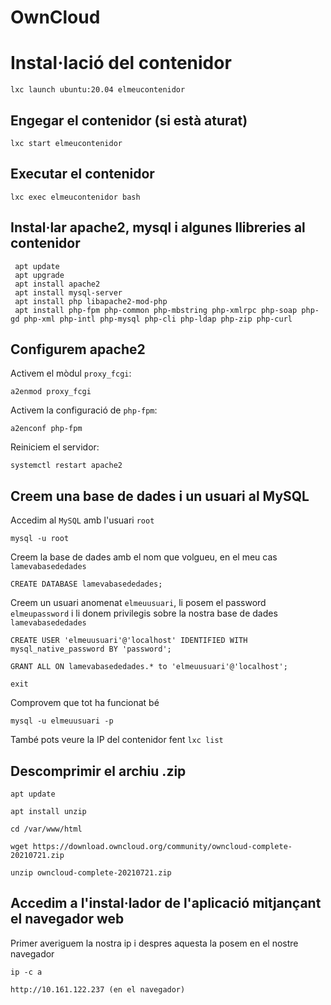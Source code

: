 # OwnCloud

# Instal·lació del contenidor
```console
lxc launch ubuntu:20.04 elmeucontenidor
```

## Engegar el contenidor (si està aturat)
```console
lxc start elmeucontenidor
```

## Executar el contenidor
```console
lxc exec elmeucontenidor bash
```

## Instal·lar apache2, mysql i algunes llibreries al contenidor

```console
 apt update
 apt upgrade
 apt install apache2
 apt install mysql-server
 apt install php libapache2-mod-php
 apt install php-fpm php-common php-mbstring php-xmlrpc php-soap php-gd php-xml php-intl php-mysql php-cli php-ldap php-zip php-curl
```

## Configurem apache2

Activem el mòdul `proxy_fcgi`:
```console
a2enmod proxy_fcgi
```

Activem la configuració de `php-fpm`:
```console
a2enconf php-fpm
```
Reiniciem el servidor:
```console
systemctl restart apache2
```

## Creem una base de dades i un usuari al MySQL


Accedim al `MySQL` amb l'usuari `root`
```console
mysql -u root
```

Creem la base de dades amb el nom que volgueu, en el meu cas `lamevabasededades`
```console
CREATE DATABASE lamevabasededades;
```

Creem un usuari anomenat `elmeuusuari`, li posem el password `elmeupassword` i li donem privilegis sobre la nostra base de dades `lamevabasededades`

```console
CREATE USER 'elmeuusuari'@'localhost' IDENTIFIED WITH mysql_native_password BY 'password';
```
```console
GRANT ALL ON lamevabasededades.* to 'elmeuusuari'@'localhost';
```
```console
exit
```

Comprovem que tot ha funcionat bé
```console
mysql -u elmeuusuari -p
```
També pots veure la IP del contenidor fent `lxc list`

## Descomprimir el archiu .zip

```
apt update

apt install unzip

cd /var/www/html

wget https://download.owncloud.org/community/owncloud-complete-20210721.zip

unzip owncloud-complete-20210721.zip
```
## Accedim a l'instal·lador de l'aplicació mitjançant el navegador web
Primer averiguem la nostra ip i despres aquesta la posem en el nostre navegador

```
ip -c a

http://10.161.122.237 (en el navegador)
```
